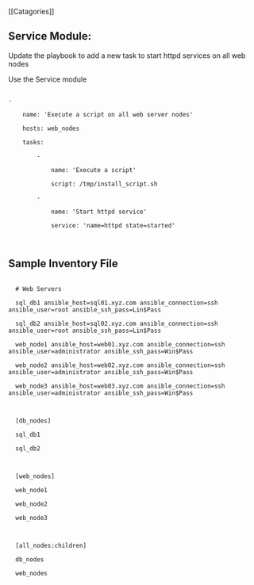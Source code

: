 [[Catagories]] 

## Service Module:

  

Update the playbook to add a new task to start httpd services on all web nodes

Use the Service module

  

~~~~

-

    name: 'Execute a script on all web server nodes'

    hosts: web_nodes

    tasks:

        -

            name: 'Execute a script'

            script: /tmp/install_script.sh

        -

            name: 'Start httpd service'

            service: 'name=httpd state=started'  

  

~~~~

  

## Sample Inventory File



~~~~

  # Web Servers

  sql_db1 ansible_host=sql01.xyz.com ansible_connection=ssh ansible_user=root ansible_ssh_pass=Lin$Pass

  sql_db2 ansible_host=sql02.xyz.com ansible_connection=ssh ansible_user=root ansible_ssh_pass=Lin$Pass

  web_node1 ansible_host=web01.xyz.com ansible_connection=ssh ansible_user=administrator ansible_ssh_pass=Win$Pass

  web_node2 ansible_host=web02.xyz.com ansible_connection=ssh ansible_user=administrator ansible_ssh_pass=Win$Pass

  web_node3 ansible_host=web03.xyz.com ansible_connection=ssh ansible_user=administrator ansible_ssh_pass=Win$Pass

  

  [db_nodes]

  sql_db1

  sql_db2

  

  [web_nodes]

  web_node1

  web_node2

  web_node3

  

  [all_nodes:children]

  db_nodes

  web_nodes

~~~~

  